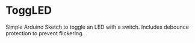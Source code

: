 # ToggLED
Simple Arduino Sketch to toggle an LED with a switch.
Includes debounce protection to prevent flickering.
